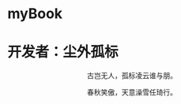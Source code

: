 # myBook

# 开发者：尘外孤标

<p style="text-align:center">古岂无人，孤标凌云谁与朋。</p>
<p style="text-align:center">春秋笑傲，天意澡雪任琦行。</p>
